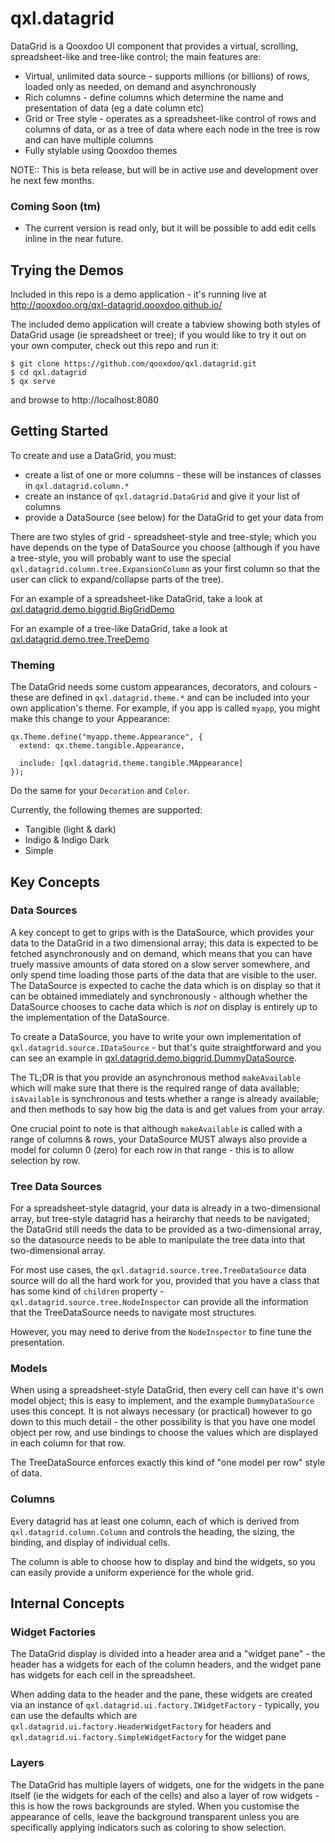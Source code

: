 # qxl.datagrid

DataGrid is a Qooxdoo UI component that provides a virtual, scrolling, spreadsheet-like and tree-like control; the main features are:

- Virtual, unlimited data source - supports millions (or billions) of rows, loaded only as needed, on demand and asynchronously
- Rich columns - define columns which determine the name and presentation of data (eg a date column etc)
- Grid or Tree style - operates as a spreadsheet-like control of rows and columns of data, or as a tree of data where each node
  in the tree is row and can have multiple columns
- Fully stylable using Qooxdoo themes

NOTE:: This is beta release, but will be in active use and development over he next few months.

### Coming Soon (tm)

- The current version is read only, but it will be possible to add edit cells inline in the near future.

## Trying the Demos

Included in this repo is a demo application - it's running live at http://qooxdoo.org/qxl-datagrid.qooxdoo.github.io/

The included demo application will create a tabview showing both styles of DataGrid usage (ie spreadsheet or tree); if you would like
to try it out on your own computer, check out this repo and run it:

```
$ git clone https://github.com/qooxdoo/qxl.datagrid.git
$ cd qxl.datagrid
$ qx serve
```

and browse to http://localhost:8080

## Getting Started

To create and use a DataGrid, you must:

- create a list of one or more columns - these will be instances of classes in `qxl.datagrid.column.*`
- create an instance of `qxl.datagrid.DataGrid` and give it your list of columns
- provide a DataSource (see below) for the DataGrid to get your data from

There are two styles of grid - spreadsheet-style and tree-style; which you have depends on the type of DataSource you choose
(although if you have a tree-style, you will probably want to use the special `qxl.datagrid.column.tree.ExpansionColumn` as
your first column so that the user can click to expand/collapse parts of the tree).

For an example of a spreadsheet-like DataGrid, take a look at [qxl.datagrid.demo.biggrid.BigGridDemo](source/class/qxl/datagrid/demo/biggrid/BigGridDemo.js)

For an example of a tree-like DataGrid, take a look at [qxl.datagrid.demo.tree.TreeDemo](source/class/qxl/datagrid/demo/tree/TreeDemo.js)

### Theming

The DataGrid needs some custom appearances, decorators, and colours - these are defined in `qxl.datagrid.theme.*` and can be included
into your own application's theme. For example, if you app is called `myapp`, you might make this change to your Appearance:

```
qx.Theme.define("myapp.theme.Appearance", {
  extend: qx.theme.tangible.Appearance,

  include: [qxl.datagrid.theme.tangible.MAppearance]
});
```

Do the same for your `Decoration` and `Color`.

Currently, the following themes are supported:

- Tangible (light & dark)
- Indigo & Indigo Dark
- Simple

## Key Concepts

### Data Sources

A key concept to get to grips with is the DataSource, which provides your data to the DataGrid in a two dimensional
array; this data is expected to be fetched asynchronously and on demand, which means that you can have truely massive
amounts of data stored on a slow server somewhere, and only spend time loading those parts of the data that are visible
to the user. The DataSource is expected to cache the data which is on display so that it can be obtained immediately
and synchronously - although whether the DataSource chooses to cache data which is _not_ on display is entirely up
to the implementation of the DataSource.

To create a DataSource, you have to write your own implementation of `qxl.datagrid.source.IDataSource` - but that's quite
straightforward and you can see an example in [qxl.datagrid.demo.biggrid.DummyDataSource](source/class/qxl/datagrid/demo/biggrid/DummyDataSource.js).

The TL;DR is that you provide an asynchronous method `makeAvailable` which will make sure that there is the required
range of data available; `isAvailable` is synchronous and tests whether a range is already available; and then methods
to say how big the data is and get values from your array.

One crucial point to note is that although `makeAvailable` is called with a range of columns & rows, your DataSource
MUST always also provide a model for column 0 (zero) for each row in that range - this is to allow selection by row.

### Tree Data Sources

For a spreadsheet-style datagrid, your data is already in a two-dimensional array, but tree-style datagrid has a heirarchy
that needs to be navigated; the DataGrid still needs the data to be provided as a two-dimensional array, so the datasource
needs to be able to manipulate the tree data into that two-dimensional array.

For most use cases, the `qxl.datagrid.source.tree.TreeDataSource` data source will do all the hard work for you, provided that
you have a class that has some kind of `children` property - `qxl.datagrid.source.tree.NodeInspector` can provide all the
information that the TreeDataSource needs to navigate most structures.

However, you may need to derive from the `NodeInspector` to fine tune the presentation.

### Models

When using a spreadsheet-style DataGrid, then every cell can have it's own model object; this is easy to implement, and the
example `DummyDataSource` uses this concept. It is not always necessary (or practical) however to go down to this much
detail - the other possibility is that you have one model object per row, and use bindings to choose the values which are
displayed in each column for that row.

The TreeDataSource enforces exactly this kind of "one model per row" style of data.

### Columns

Every datagrid has at least one column, each of which is derived from `qxl.datagrid.column.Column` and controls the heading,
the sizing, the binding, and display of individual cells.

The column is able to choose how to display and bind the widgets, so you can easily provide a uniform experience for the
whole grid.

## Internal Concepts

### Widget Factories

The DataGrid display is divided into a header area and a "widget pane" - the header has a widgets for each of the column
headers, and the widget pane has widgets for each cell in the spreadsheet.

When adding data to the header and the pane, these widgets are created via an instance of `qxl.datagrid.ui.factory.IWidgetFactory` -
typically, you can use the defaults which are `qxl.datagrid.ui.factory.HeaderWidgetFactory` for headers and
`qxl.datagrid.ui.factory.SimpleWidgetFactory` for the widget pane

### Layers

The DataGrid has multiple layers of widgets, one for the widgets in the pane itself (ie the widgets for each of the cells) and
also a layer of row widgets - this is how the rows backgrounds are styled. When you customise the appearance of cells, leave
the background transparent unless you are specifically applying indicators such as coloring to show selection.
